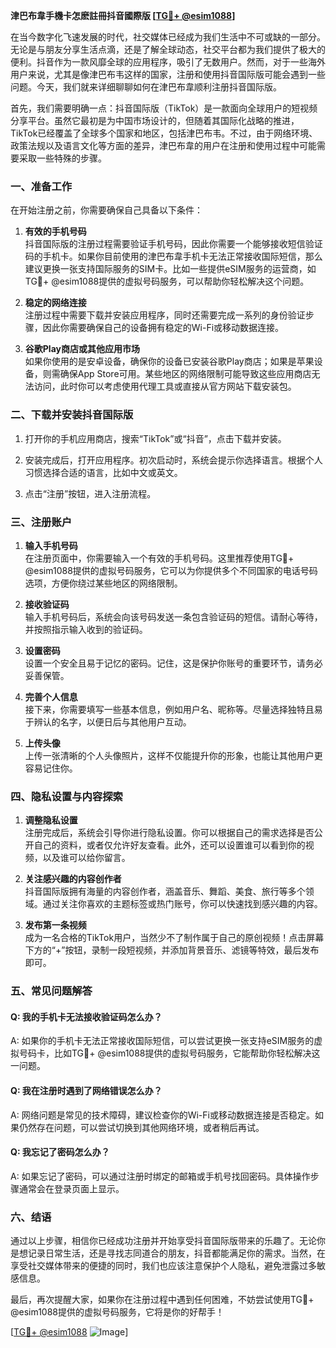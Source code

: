 **津巴布韋手機卡怎麽註冊抖音國際版 [[TG💪+ @esim1088](https://t.me/s/esim1088)]**

在当今数字化飞速发展的时代，社交媒体已经成为我们生活中不可或缺的一部分。无论是与朋友分享生活点滴，还是了解全球动态，社交平台都为我们提供了极大的便利。抖音作为一款风靡全球的应用程序，吸引了无数用户。然而，对于一些海外用户来说，尤其是像津巴布韦这样的国家，注册和使用抖音国际版可能会遇到一些问题。今天，我们就来详细聊聊如何在津巴布韋顺利注册抖音国际版。

首先，我们需要明确一点：抖音国际版（TikTok）是一款面向全球用户的短视频分享平台。虽然它最初是为中国市场设计的，但随着其国际化战略的推进，TikTok已经覆盖了全球多个国家和地区，包括津巴布韦。不过，由于网络环境、政策法规以及语言文化等方面的差异，津巴布韋的用户在注册和使用过程中可能需要采取一些特殊的步骤。

### 一、准备工作

在开始注册之前，你需要确保自己具备以下条件：

1. **有效的手机号码**  
   抖音国际版的注册过程需要验证手机号码，因此你需要一个能够接收短信验证码的手机卡。如果你目前使用的津巴布韋手机卡无法正常接收国际短信，那么建议更换一张支持国际服务的SIM卡。比如一些提供eSIM服务的运营商，如TG💪+ @esim1088提供的虚拟号码服务，可以帮助你轻松解决这个问题。

2. **稳定的网络连接**  
   注册过程中需要下载并安装应用程序，同时还需要完成一系列的身份验证步骤，因此你需要确保自己的设备拥有稳定的Wi-Fi或移动数据连接。

3. **谷歌Play商店或其他应用市场**  
   如果你使用的是安卓设备，确保你的设备已安装谷歌Play商店；如果是苹果设备，则需确保App Store可用。某些地区的网络限制可能导致这些应用商店无法访问，此时你可以考虑使用代理工具或直接从官方网站下载安装包。

### 二、下载并安装抖音国际版

1. 打开你的手机应用商店，搜索“TikTok”或“抖音”，点击下载并安装。
   
2. 安装完成后，打开应用程序。初次启动时，系统会提示你选择语言。根据个人习惯选择合适的语言，比如中文或英文。

3. 点击“注册”按钮，进入注册流程。

### 三、注册账户

1. **输入手机号码**  
   在注册页面中，你需要输入一个有效的手机号码。这里推荐使用TG💪+ @esim1088提供的虚拟号码服务，它可以为你提供多个不同国家的电话号码选项，方便你绕过某些地区的网络限制。

2. **接收验证码**  
   输入手机号码后，系统会向该号码发送一条包含验证码的短信。请耐心等待，并按照指示输入收到的验证码。

3. **设置密码**  
   设置一个安全且易于记忆的密码。记住，这是保护你账号的重要环节，请务必妥善保管。

4. **完善个人信息**  
   接下来，你需要填写一些基本信息，例如用户名、昵称等。尽量选择独特且易于辨认的名字，以便日后与其他用户互动。

5. **上传头像**  
   上传一张清晰的个人头像照片，这样不仅能提升你的形象，也能让其他用户更容易记住你。

### 四、隐私设置与内容探索

1. **调整隐私设置**  
   注册完成后，系统会引导你进行隐私设置。你可以根据自己的需求选择是否公开自己的资料，或者仅允许好友查看。此外，还可以设置谁可以看到你的视频，以及谁可以给你留言。

2. **关注感兴趣的内容创作者**  
   抖音国际版拥有海量的内容创作者，涵盖音乐、舞蹈、美食、旅行等多个领域。通过关注你喜欢的主题标签或热门账号，你可以快速找到感兴趣的内容。

3. **发布第一条视频**  
   成为一名合格的TikTok用户，当然少不了制作属于自己的原创视频！点击屏幕下方的“+”按钮，录制一段短视频，并添加背景音乐、滤镜等特效，最后发布即可。

### 五、常见问题解答

#### Q: 我的手机卡无法接收验证码怎么办？
A: 如果你的手机卡无法正常接收国际短信，可以尝试更换一张支持eSIM服务的虚拟号码卡，比如TG💪+ @esim1088提供的虚拟号码服务，它能帮助你轻松解决这一问题。

#### Q: 我在注册时遇到了网络错误怎么办？
A: 网络问题是常见的技术障碍，建议检查你的Wi-Fi或移动数据连接是否稳定。如果仍然存在问题，可以尝试切换到其他网络环境，或者稍后再试。

#### Q: 我忘记了密码怎么办？
A: 如果忘记了密码，可以通过注册时绑定的邮箱或手机号找回密码。具体操作步骤通常会在登录页面上显示。

### 六、结语

通过以上步骤，相信你已经成功注册并开始享受抖音国际版带来的乐趣了。无论你是想记录日常生活，还是寻找志同道合的朋友，抖音都能满足你的需求。当然，在享受社交媒体带来的便捷的同时，我们也应该注意保护个人隐私，避免泄露过多敏感信息。

最后，再次提醒大家，如果你在注册过程中遇到任何困难，不妨尝试使用TG💪+ @esim1088提供的虚拟号码服务，它将是你的好帮手！

[[TG💪+ @esim1088](https://t.me/s/esim1088) ![Image](https://i.postimg.cc/4NQfJmqS/Snipaste-2025-05-13-00-14-12.png)]
